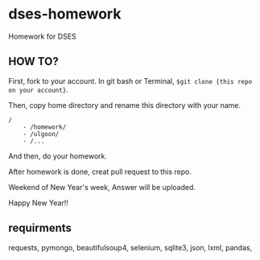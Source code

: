 # dses-homework
Homework for DSES

## HOW TO?

First, fork to your account.
In git bash or Terminal, `$git clone {this repo on your account}`.

Then, copy home directory and rename this directory with your name.

```
/
    - /homework/
    - /ulgoon/
    - /...
```

And then, do your homework.

After homework is done, creat pull request to this repo.

Weekend of New Year's week, Answer will be uploaded.

Happy New Year!!

## requirments
requests,
pymongo,
beautifulsoup4,
selenium,
sqlite3,
json,
lxml,
pandas,
